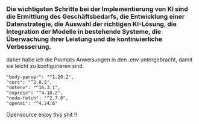 

### Die wichtigsten Schritte bei der Implementierung von KI sind die Ermittlung des Geschäftsbedarfs, die Entwicklung einer Datenstrategie, die Auswahl der richtigen KI-Lösung, die Integration der Modelle in bestehende Systeme, die Überwachung ihrer Leistung und die kontinuierliche Verbesserung.

daher habe ich die Prompts Anweisungen in den .env untergebracht, damit sie leicht zu konfigurieren sind. 
    
    
    
    "body-parser": "^1.20.2",
    "cors": "^2.8.5",
    "dotenv": "^16.3.1",
    "express": "^4.18.2",
    "node-fetch": "^2.7.0",
    "openai": "^4.24.6"

    
Opensource enjoy this shit !! 